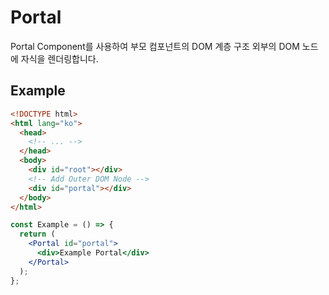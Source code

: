 # Portal

Portal Component를 사용하여 부모 컴포넌트의 DOM 계층 구조 외부의 DOM 노드에 자식을 렌더링합니다.

## Example

```html
<!DOCTYPE html>
<html lang="ko">
  <head>
    <!-- ... -->
  </head>
  <body>
    <div id="root"></div>
    <!-- Add Outer DOM Node -->
    <div id="portal"></div>
  </body>
</html>
```

```jsx
const Example = () => {
  return (
    <Portal id="portal">
      <div>Example Portal</div>
    </Portal>
  );
};
```
